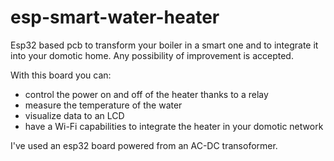 # esp-smart-water-heater
Esp32 based pcb to transform your boiler in a smart one and to integrate it into your domotic home.
Any possibility of improvement is accepted.

With this board you can:
  - control the power on and off of the heater thanks to a relay
  - measure the temperature of the water
  - visualize data to an LCD
  - have a Wi-Fi capabilities to integrate the heater in your domotic network

I've used an esp32 board powered from an AC-DC transoformer.
